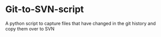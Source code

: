 Git-to-SVN-script
=================

A python script to capture files that have changed in the git history and copy them over to SVN